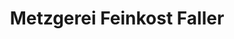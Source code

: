 ---
title: "Metzgerei Feinkost Faller"
url: /braeunlingen/metzgerei-feinkost-faller/
shop: Metzgerei
---